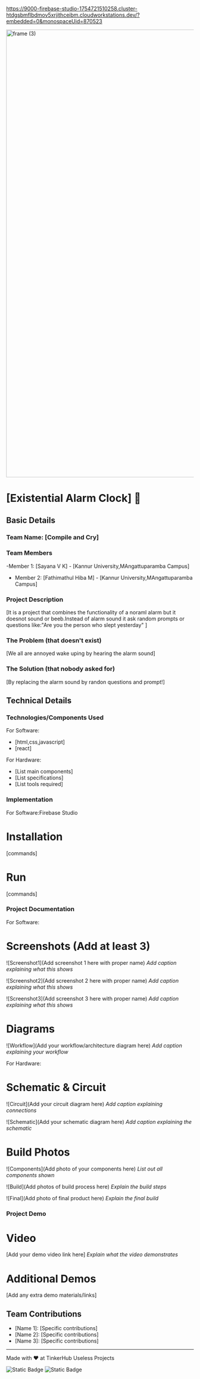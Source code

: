 https://9000-firebase-studio-1754721510258.cluster-htdgsbmflbdmov5xrjithceibm.cloudworkstations.dev/?embedded=0&monospaceUid=870523

<img width="3188" height="1202" alt="frame (3)" src="https://github.com/user-attachments/assets/517ad8e9-ad22-457d-9538-a9e62d137cd7" />


# [Existential Alarm Clock] 🎯


## Basic Details
### Team Name: [Compile and Cry]


### Team Members
-Member 1: [Sayana V K] - [Kannur University,MAngattuparamba Campus]
- Member 2: [Fathimathul Hiba M] - [Kannur University,MAngattuparamba Campus]


### Project Description
[It is a project that combines the functionality of a noraml alarm but it doesnot sound or beeb.Instead of alarm sound it ask random prompts or questions like:"Are you the person who slept yesterday" ]

### The Problem (that doesn't exist)
[We all are annoyed wake uping by hearing the alarm sound]

### The Solution (that nobody asked for)
[By replacing the alarm sound by randon questions and prompt!]

## Technical Details
### Technologies/Components Used
For Software:
- [html,css,javascript]
- [react]

For Hardware:
- [List main components]
- [List specifications]
- [List tools required]

### Implementation
For Software:Firebase Studio
# Installation
[commands]

# Run
[commands]

### Project Documentation
For Software:

# Screenshots (Add at least 3)
![Screenshot1](Add screenshot 1 here with proper name)
*Add caption explaining what this shows*

![Screenshot2](Add screenshot 2 here with proper name)
*Add caption explaining what this shows*

![Screenshot3](Add screenshot 3 here with proper name)
*Add caption explaining what this shows*

# Diagrams
![Workflow](Add your workflow/architecture diagram here)
*Add caption explaining your workflow*

For Hardware:

# Schematic & Circuit
![Circuit](Add your circuit diagram here)
*Add caption explaining connections*

![Schematic](Add your schematic diagram here)
*Add caption explaining the schematic*

# Build Photos
![Components](Add photo of your components here)
*List out all components shown*

![Build](Add photos of build process here)
*Explain the build steps*

![Final](Add photo of final product here)
*Explain the final build*

### Project Demo
# Video
[Add your demo video link here]
*Explain what the video demonstrates*

# Additional Demos
[Add any extra demo materials/links]

## Team Contributions
- [Name 1]: [Specific contributions]
- [Name 2]: [Specific contributions]
- [Name 3]: [Specific contributions]

---
Made with ❤️ at TinkerHub Useless Projects 

![Static Badge](https://img.shields.io/badge/TinkerHub-24?color=%23000000&link=https%3A%2F%2Fwww.tinkerhub.org%2F)
![Static Badge](https://img.shields.io/badge/UselessProjects--25-25?link=https%3A%2F%2Fwww.tinkerhub.org%2Fevents%2FQ2Q1TQKX6Q%2FUseless%2520Projects)
